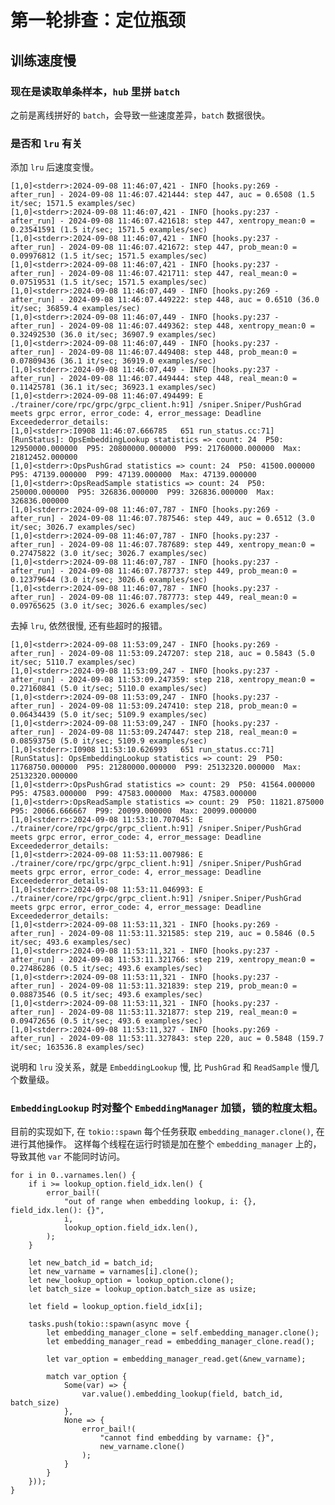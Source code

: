 # 第一轮排查：定位瓶颈

## 训练速度慢

### 现在是读取单条样本，`hub` 里拼 `batch`

之前是离线拼好的 `batch`，会导致一些速度差异，`batch` 数据很快。

### 是否和 `lru` 有关

添加 `lru` 后速度变慢。

    [1,0]<stderr>:2024-09-08 11:46:07,421 - INFO [hooks.py:269 - after_run] - 2024-09-08 11:46:07.421444: step 447, auc = 0.6508 (1.5 it/sec; 1571.5 examples/sec)
    [1,0]<stderr>:2024-09-08 11:46:07,421 - INFO [hooks.py:237 - after_run] - 2024-09-08 11:46:07.421618: step 447, xentropy_mean:0 = 0.23541591 (1.5 it/sec; 1571.5 examples/sec)
    [1,0]<stderr>:2024-09-08 11:46:07,421 - INFO [hooks.py:237 - after_run] - 2024-09-08 11:46:07.421672: step 447, prob_mean:0 = 0.09976812 (1.5 it/sec; 1571.5 examples/sec)
    [1,0]<stderr>:2024-09-08 11:46:07,421 - INFO [hooks.py:237 - after_run] - 2024-09-08 11:46:07.421711: step 447, real_mean:0 = 0.07519531 (1.5 it/sec; 1571.5 examples/sec)
    [1,0]<stderr>:2024-09-08 11:46:07,449 - INFO [hooks.py:269 - after_run] - 2024-09-08 11:46:07.449222: step 448, auc = 0.6510 (36.0 it/sec; 36859.4 examples/sec)
    [1,0]<stderr>:2024-09-08 11:46:07,449 - INFO [hooks.py:237 - after_run] - 2024-09-08 11:46:07.449362: step 448, xentropy_mean:0 = 0.32492530 (36.0 it/sec; 36907.9 examples/sec)
    [1,0]<stderr>:2024-09-08 11:46:07,449 - INFO [hooks.py:237 - after_run] - 2024-09-08 11:46:07.449408: step 448, prob_mean:0 = 0.07809436 (36.1 it/sec; 36919.0 examples/sec)
    [1,0]<stderr>:2024-09-08 11:46:07,449 - INFO [hooks.py:237 - after_run] - 2024-09-08 11:46:07.449444: step 448, real_mean:0 = 0.11425781 (36.1 it/sec; 36923.1 examples/sec)
    [1,0]<stderr>:2024-09-08 11:46:07.494499: E ./trainer/core/rpc/grpc/grpc_client.h:91] /sniper.Sniper/PushGrad meets grpc error, error_code: 4, error_message: Deadline Exceedederror_details:
    [1,0]<stderr>:I0908 11:46:07.666785   651 run_status.cc:71] [RunStatus]: OpsEmbeddingLookup statistics => count: 24  P50: 12950000.000000  P95: 20800000.000000  P99: 21760000.000000  Max: 21812452.000000
    [1,0]<stderr>:OpsPushGrad statistics => count: 24  P50: 41500.000000  P95: 47139.000000  P99: 47139.000000  Max: 47139.000000
    [1,0]<stderr>:OpsReadSample statistics => count: 24  P50: 250000.000000  P95: 326836.000000  P99: 326836.000000  Max: 326836.000000
    [1,0]<stderr>:2024-09-08 11:46:07,787 - INFO [hooks.py:269 - after_run] - 2024-09-08 11:46:07.787546: step 449, auc = 0.6512 (3.0 it/sec; 3026.7 examples/sec)
    [1,0]<stderr>:2024-09-08 11:46:07,787 - INFO [hooks.py:237 - after_run] - 2024-09-08 11:46:07.787689: step 449, xentropy_mean:0 = 0.27475822 (3.0 it/sec; 3026.7 examples/sec)
    [1,0]<stderr>:2024-09-08 11:46:07,787 - INFO [hooks.py:237 - after_run] - 2024-09-08 11:46:07.787737: step 449, prob_mean:0 = 0.12379644 (3.0 it/sec; 3026.6 examples/sec)
    [1,0]<stderr>:2024-09-08 11:46:07,787 - INFO [hooks.py:237 - after_run] - 2024-09-08 11:46:07.787773: step 449, real_mean:0 = 0.09765625 (3.0 it/sec; 3026.6 examples/sec)


去掉 `lru`, 依然很慢, 还有些超时的报错。

    [1,0]<stderr>:2024-09-08 11:53:09,247 - INFO [hooks.py:269 - after_run] - 2024-09-08 11:53:09.247207: step 218, auc = 0.5843 (5.0 it/sec; 5110.7 examples/sec)
    [1,0]<stderr>:2024-09-08 11:53:09,247 - INFO [hooks.py:237 - after_run] - 2024-09-08 11:53:09.247359: step 218, xentropy_mean:0 = 0.27160841 (5.0 it/sec; 5110.0 examples/sec)
    [1,0]<stderr>:2024-09-08 11:53:09,247 - INFO [hooks.py:237 - after_run] - 2024-09-08 11:53:09.247410: step 218, prob_mean:0 = 0.06434439 (5.0 it/sec; 5109.9 examples/sec)
    [1,0]<stderr>:2024-09-08 11:53:09,247 - INFO [hooks.py:237 - after_run] - 2024-09-08 11:53:09.247447: step 218, real_mean:0 = 0.08593750 (5.0 it/sec; 5109.9 examples/sec)
    [1,0]<stderr>:I0908 11:53:10.626993   651 run_status.cc:71] [RunStatus]: OpsEmbeddingLookup statistics => count: 29  P50: 11768750.000000  P95: 21280000.000000  P99: 25132320.000000  Max: 25132320.000000
    [1,0]<stderr>:OpsPushGrad statistics => count: 29  P50: 41564.000000  P95: 47583.000000  P99: 47583.000000  Max: 47583.000000
    [1,0]<stderr>:OpsReadSample statistics => count: 29  P50: 11821.875000  P95: 20066.666667  P99: 20099.000000  Max: 20099.000000
    [1,0]<stderr>:2024-09-08 11:53:10.707045: E ./trainer/core/rpc/grpc/grpc_client.h:91] /sniper.Sniper/PushGrad meets grpc error, error_code: 4, error_message: Deadline Exceedederror_details:
    [1,0]<stderr>:2024-09-08 11:53:11.007986: E ./trainer/core/rpc/grpc/grpc_client.h:91] /sniper.Sniper/PushGrad meets grpc error, error_code: 4, error_message: Deadline Exceedederror_details:
    [1,0]<stderr>:2024-09-08 11:53:11.046993: E ./trainer/core/rpc/grpc/grpc_client.h:91] /sniper.Sniper/PushGrad meets grpc error, error_code: 4, error_message: Deadline Exceedederror_details:
    [1,0]<stderr>:2024-09-08 11:53:11,321 - INFO [hooks.py:269 - after_run] - 2024-09-08 11:53:11.321585: step 219, auc = 0.5846 (0.5 it/sec; 493.6 examples/sec)
    [1,0]<stderr>:2024-09-08 11:53:11,321 - INFO [hooks.py:237 - after_run] - 2024-09-08 11:53:11.321766: step 219, xentropy_mean:0 = 0.27486286 (0.5 it/sec; 493.6 examples/sec)
    [1,0]<stderr>:2024-09-08 11:53:11,321 - INFO [hooks.py:237 - after_run] - 2024-09-08 11:53:11.321839: step 219, prob_mean:0 = 0.08873546 (0.5 it/sec; 493.6 examples/sec)
    [1,0]<stderr>:2024-09-08 11:53:11,321 - INFO [hooks.py:237 - after_run] - 2024-09-08 11:53:11.321877: step 219, real_mean:0 = 0.09472656 (0.5 it/sec; 493.6 examples/sec)
    [1,0]<stderr>:2024-09-08 11:53:11,327 - INFO [hooks.py:269 - after_run] - 2024-09-08 11:53:11.327843: step 220, auc = 0.5848 (159.7 it/sec; 163536.8 examples/sec)


说明和 `lru` 没关系，就是 `EmbeddingLookup` 慢, 比 `PushGrad` 和 `ReadSample` 慢几个数量级。

### `EmbeddingLookup` 时对整个 `EmbeddingManager` 加锁，锁的粒度太粗。

目前的实现如下, 在 `tokio::spawn` 每个任务获取 `embedding_manager.clone()`, 在进行其他操作。
这样每个线程在运行时锁是加在整个 `embedding_manager` 上的，导致其他 `var` 不能同时访问。


    for i in 0..varnames.len() {
        if i >= lookup_option.field_idx.len() {
            error_bail!(
                "out of range when embedding lookup, i: {}, field_idx.len(): {}",
                i,
                lookup_option.field_idx.len(),
            );
        }

        let new_batch_id = batch_id;
        let new_varname = varnames[i].clone();
        let new_lookup_option = lookup_option.clone();
        let batch_size = lookup_option.batch_size as usize;

        let field = lookup_option.field_idx[i];

        tasks.push(tokio::spawn(async move {
            let embedding_manager_clone = self.embedding_manager.clone();
            let embedding_manager_read = embedding_manager_clone.read();

            let var_option = embedding_manager_read.get(&new_varname);

            match var_option {
                Some(var) => {
                    var.value().embedding_lookup(field, batch_id, batch_size)
                },
                None => {
                    error_bail!(
                        "cannot find embedding by varname: {}",
                        new_varname.clone()
                    );
                }
            }
        }));
    }


